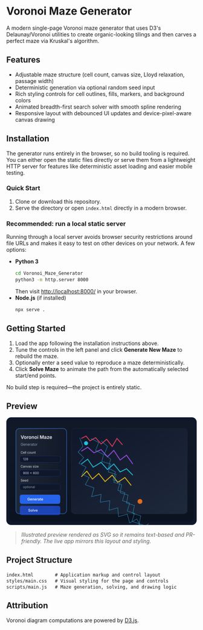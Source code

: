 # Voronoi Maze Generator

A modern single-page Voronoi maze generator that uses D3's Delaunay/Voronoi utilities to create organic-looking tilings and then carves a perfect maze via Kruskal's algorithm.

## Features

- Adjustable maze structure (cell count, canvas size, Lloyd relaxation, passage width)
- Deterministic generation via optional random seed input
- Rich styling controls for cell outlines, fills, markers, and background colors
- Animated breadth-first search solver with smooth spline rendering
- Responsive layout with debounced UI updates and device-pixel-aware canvas drawing

## Installation

The generator runs entirely in the browser, so no build tooling is required. You can either
open the static files directly or serve them from a lightweight HTTP server for features like
deterministic asset loading and easier mobile testing.

### Quick Start

1. Clone or download this repository.
2. Serve the directory or open `index.html` directly in a modern browser.

### Recommended: run a local static server

Running through a local server avoids browser security restrictions around file URLs and makes
it easy to test on other devices on your network. A few options:

- **Python 3**
  ```bash
  cd Voronoi_Maze_Generator
  python3 -m http.server 8000
  ```
  Then visit <http://localhost:8000/> in your browser.
- **Node.js** (if installed)
  ```bash
  npx serve .
  ```

## Getting Started

1. Load the app following the installation instructions above.
2. Tune the controls in the left panel and click **Generate New Maze** to rebuild the maze.
3. Optionally enter a seed value to reproduce a maze deterministically.
4. Click **Solve Maze** to animate the path from the automatically selected start/end points.

No build step is required—the project is entirely static.

## Preview

![Stylized Voronoi Maze UI illustration](assets/voronoi-maze.svg)

> _Illustrated preview rendered as SVG so it remains text-based and PR-friendly. The live app mirrors this layout and styling._

## Project Structure

```
index.html        # Application markup and control layout
styles/main.css   # Visual styling for the page and controls
scripts/main.js   # Maze generation, solving, and drawing logic
```

## Attribution

Voronoi diagram computations are powered by [D3.js](https://d3js.org/).
